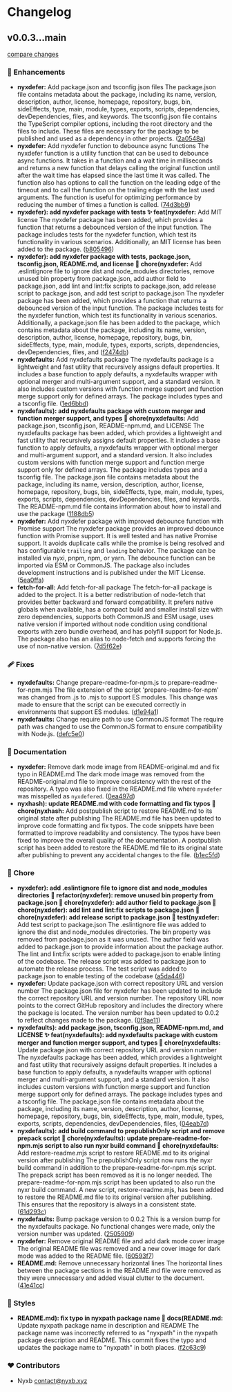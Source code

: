 # Changelog


## v0.0.3...main

[compare changes](https://github.com/nyxblabs/CodeBoost/compare/v0.0.3...main)


### 🚀 Enhancements

  - **nyxdefer:** Add package.json and tsconfig.json files The package.json file contains metadata about the package, including its name, version, description, author, license, homepage, repository, bugs, bin, sideEffects, type, main, module, types, exports, scripts, dependencies, devDependencies, files, and keywords. The tsconfig.json file contains the TypeScript compiler options, including the root directory and the files to include. These files are necessary for the package to be published and used as a dependency in other projects. ([2a0548a](https://github.com/nyxblabs/CodeBoost/commit/2a0548a))
  - **nyxdefer:** Add nyxdefer function to debounce async functions The nyxdefer function is a utility function that can be used to debounce async functions. It takes in a function and a wait time in milliseconds and returns a new function that delays calling the original function until after the wait time has elapsed since the last time it was called. The function also has options to call the function on the leading edge of the timeout and to call the function on the trailing edge with the last used arguments. The function is useful for optimizing performance by reducing the number of times a function is called. ([74d3bb9](https://github.com/nyxblabs/CodeBoost/commit/74d3bb9))
  - **nyxdefer): add nyxdefer package with tests ✨ feat(nyxdefer:** Add MIT license The nyxdefer package has been added, which provides a function that returns a debounced version of the input function. The package includes tests for the nyxdefer function, which test its functionality in various scenarios. Additionally, an MIT license has been added to the package. ([b805496](https://github.com/nyxblabs/CodeBoost/commit/b805496))
  - **nyxdefer): add nyxdefer package with tests, package.json, tsconfig.json, README.md, and license 🏡 chore(nyxdefer:** Add .eslintignore file to ignore dist and node_modules directories, remove unused bin property from package.json, add author field to package.json, add lint and lint:fix scripts to package.json, add release script to package.json, and add test script to package.json The nyxdefer package has been added, which provides a function that returns a debounced version of the input function. The package includes tests for the nyxdefer function, which test its functionality in various scenarios. Additionally, a package.json file has been added to the package, which contains metadata about the package, including its name, version, description, author, license, homepage, repository, bugs, bin, sideEffects, type, main, module, types, exports, scripts, dependencies, devDependencies, files, and ([f2474db](https://github.com/nyxblabs/CodeBoost/commit/f2474db))
  - **nyxdefaults:** Add nyxdefaults package The nyxdefaults package is a lightweight and fast utility that recursively assigns default properties. It includes a base function to apply defaults, a nyxdefaults wrapper with optional merger and multi-argument support, and a standard version. It also includes custom versions with function merge support and function merge support only for defined arrays. The package includes types and a tsconfig file. ([1ed6bbd](https://github.com/nyxblabs/CodeBoost/commit/1ed6bbd))
  - **nyxdefaults): add nyxdefaults package with custom merger and function merger support, and types 🏡 chore(nyxdefaults:** Add package.json, tsconfig.json, README-npm.md, and LICENSE The nyxdefaults package has been added, which provides a lightweight and fast utility that recursively assigns default properties. It includes a base function to apply defaults, a nyxdefaults wrapper with optional merger and multi-argument support, and a standard version. It also includes custom versions with function merge support and function merge support only for defined arrays. The package includes types and a tsconfig file. The package.json file contains metadata about the package, including its name, version, description, author, license, homepage, repository, bugs, bin, sideEffects, type, main, module, types, exports, scripts, dependencies, devDependencies, files, and keywords. The README-npm.md file contains information about how to install and use the package ([1188db5](https://github.com/nyxblabs/CodeBoost/commit/1188db5))
  - **nyxdefer:** Add nyxdefer package with improved debounce function with Promise support The nyxdefer package provides an improved debounce function with Promise support. It is well tested and has native Promise support. It avoids duplicate calls while the promise is being resolved and has configurable `trailing` and `leading` behavior. The package can be installed via nyxi, pnpm, npm, or yarn. The debounce function can be imported via ESM or CommonJS. The package also includes development instructions and is published under the MIT License. ([5ea0ffa](https://github.com/nyxblabs/CodeBoost/commit/5ea0ffa))
  - **fetch-for-all:** Add fetch-for-all package The fetch-for-all package is added to the project. It is a better redistribution of node-fetch that provides better backward and forward compatibility. It prefers native globals when available, has a compact build and smaller install size with zero dependencies, supports both CommonJS and ESM usage, uses native version if imported without node condition using conditional exports with zero bundle overhead, and has polyfill support for Node.js. The package also has an alias to node-fetch and supports forcing the use of non-native version. ([7d5f62e](https://github.com/nyxblabs/CodeBoost/commit/7d5f62e))

### 🩹 Fixes

  - **nyxdefaults:** Change prepare-readme-for-npm.js to prepare-readme-for-npm.mjs The file extension of the script 'prepare-readme-for-npm' was changed from .js to .mjs to support ES modules. This change was made to ensure that the script can be executed correctly in environments that support ES modules. ([d1e94a1](https://github.com/nyxblabs/CodeBoost/commit/d1e94a1))
  - **nyxdefaults:** Change require path to use CommonJS format The require path was changed to use the CommonJS format to ensure compatibility with Node.js. ([defc5e0](https://github.com/nyxblabs/CodeBoost/commit/defc5e0))

### 📖 Documentation

  - **nyxdefer:** Remove dark mode image from README-original.md and fix typo in README.md The dark mode image was removed from the README-original.md file to improve consistency with the rest of the repository. A typo was also fixed in the README.md file where `nyxdefer` was misspelled as `nyxdefered`. ([0ea497d](https://github.com/nyxblabs/CodeBoost/commit/0ea497d))
  - **nyxhash): update README.md with code formatting and fix typos 🚀 chore(nyxhash:** Add postpublish script to restore README.md to its original state after publishing The README.md file has been updated to improve code formatting and fix typos. The code snippets have been formatted to improve readability and consistency. The typos have been fixed to improve the overall quality of the documentation. A postpublish script has been added to restore the README.md file to its original state after publishing to prevent any accidental changes to the file. ([b1ec5fd](https://github.com/nyxblabs/CodeBoost/commit/b1ec5fd))

### 🏡 Chore

  - **nyxdefer): add .eslintignore file to ignore dist and node_modules directories 🚚 refactor(nyxdefer): remove unused bin property from package.json 👤 chore(nyxdefer): add author field to package.json 🔧 chore(nyxdefer): add lint and lint:fix scripts to package.json 🚀 chore(nyxdefer): add release script to package.json 🔬 test(nyxdefer:** Add test script to package.json The .eslintignore file was added to ignore the dist and node_modules directories. The bin property was removed from package.json as it was unused. The author field was added to package.json to provide information about the package author. The lint and lint:fix scripts were added to package.json to enable linting of the codebase. The release script was added to package.json to automate the release process. The test script was added to package.json to enable testing of the codebase ([a5da446](https://github.com/nyxblabs/CodeBoost/commit/a5da446))
  - **nyxdefer:** Update package.json with correct repository URL and version number The package.json file for nyxdefer has been updated to include the correct repository URL and version number. The repository URL now points to the correct GitHub repository and includes the directory where the package is located. The version number has been updated to 0.0.2 to reflect changes made to the package. ([0f9ae11](https://github.com/nyxblabs/CodeBoost/commit/0f9ae11))
  - **nyxdefaults): add package.json, tsconfig.json, README-npm.md, and LICENSE ✨ feat(nyxdefaults): add nyxdefaults package with custom merger and function merger support, and types 🚀 chore(nyxdefaults:** Update package.json with correct repository URL and version number The nyxdefaults package has been added, which provides a lightweight and fast utility that recursively assigns default properties. It includes a base function to apply defaults, a nyxdefaults wrapper with optional merger and multi-argument support, and a standard version. It also includes custom versions with function merge support and function merge support only for defined arrays. The package includes types and a tsconfig file. The package.json file contains metadata about the package, including its name, version, description, author, license, homepage, repository, bugs, bin, sideEffects, type, main, module, types, exports, scripts, dependencies, devDependencies, files, ([04eab7d](https://github.com/nyxblabs/CodeBoost/commit/04eab7d))
  - **nyxdefaults): add build command to prepublishOnly script and remove prepack script 🔧 chore(nyxdefaults): update prepare-readme-for-npm.mjs script to also run nyxr build command 🔧 chore(nyxdefaults:** Add restore-readme.mjs script to restore README.md to its original version after publishing The prepublishOnly script now runs the nyxr build command in addition to the prepare-readme-for-npm.mjs script. The prepack script has been removed as it is no longer needed. The prepare-readme-for-npm.mjs script has been updated to also run the nyxr build command. A new script, restore-readme.mjs, has been added to restore the README.md file to its original version after publishing. This ensures that the repository is always in a consistent state. ([61d293c](https://github.com/nyxblabs/CodeBoost/commit/61d293c))
  - **nyxdefaults:** Bump package version to 0.0.2 This is a version bump for the nyxdefaults package. No functional changes were made, only the version number was updated. ([2505909](https://github.com/nyxblabs/CodeBoost/commit/2505909))
  - **nyxdefer:** Remove original README file and add dark mode cover image The original README file was removed and a new cover image for dark mode was added to the README file. ([60593f7](https://github.com/nyxblabs/CodeBoost/commit/60593f7))
  - **README.md:** Remove unnecessary horizontal lines The horizontal lines between the package sections in the README.md file were removed as they were unnecessary and added visual clutter to the document. ([41e41cc](https://github.com/nyxblabs/CodeBoost/commit/41e41cc))

### 🎨 Styles

  - **README.md): fix typo in nyxpath package name 📝 docs(README.md:** Update nyxpath package name in description and README The package name was incorrectly referred to as "nyxpath" in the nyxpath package description and README. This commit fixes the typo and updates the package name to "nyxpath" in both places. ([f2c63c9](https://github.com/nyxblabs/CodeBoost/commit/f2c63c9))

### ❤️  Contributors

- Nyxb <contact@nyxb.xyz>


